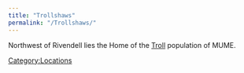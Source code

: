 ```yaml
---
title: "Trollshaws"
permalink: "/Trollshaws/"
---
```


Northwest of Rivendell lies the Home of the [Troll](Troll "wikilink")
population of MUME.

[Category:Locations](Category:Locations "wikilink")